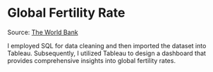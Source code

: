 # Global Fertility Rate
Source: [The World Bank](https://data.worldbank.org/indicator/SP.DYN.TFRT.IN?most_recent_value_desc=false) </br>

I employed SQL for data cleaning and then imported the dataset into Tableau. Subsequently, I utilized Tableau to design a dashboard that provides comprehensive insights into global fertility rates.
